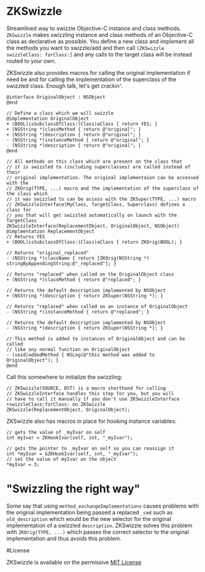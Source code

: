 ZKSwizzle
=========

Streamlined way to swizzle Objective-C instance and class methods. `ZKSwizzle` makes swizzling instance and class methods of an Objective-C class as declarative as possible. You define a new class and implement all the methods you want to swizzle/add and then call `[ZKSwizzle swizzleClass: forClass:]` and any calls to the target class will be instead routed to your own.

ZKSwizzle also provides macros for calling the original implementation if need be and for calling the implementation of the superclass of the swizzled class. Enough talk, let's get crackin':


```objc
@interface OriginalObject : NSObject
@end
		
// Define a class which we will swizzle
@implementation OriginalObject
+ (BOOL)isSubclassOfClass:(Class)aClass { return YES; }
+ (NSString *)classMethod { return @"original"; }
+ (NSString *)description { return @"original"; }
- (NSString *)instanceMethod { return @"original"; }
- (NSString *)description { return @"original"; }
@end
		
// All methods on this class which are present on the class that
// it is swizzled to (including superclasses) are called instead of their
// original implementation. The original implementaion can be accessed with the 
// ZKOrig(TYPE, ...) macro and the implementation of the superclass of the class which
// it was swizzled to can be access with the ZKSuper(TYPE, ...) macro
// ZKSwizzleInterface(MyClass, TargetClass, Superclass) defines a class for
// you that will get swizzled automatically on launch with the TargetClass
ZKSwizzleInterface(ReplacementObject, OriginalObject, NSObject)
@implmentation ReplacementObject
// Returns YES
+ (BOOL)isSubclassOfClass:(Class)aClass { return ZKOrig(BOOL); }

// Returns "original_replaced"
- (NSString *)className { return [ZKOrig(NSString *) stringByAppendingString:@"_replaced"]; }

// Returns "replaced" when called on the OriginalObject class
+ (NSString *)classMethod { return @"replaced"; }

// Returns the default description implemented by NSObject
+ (NSString *)description { return ZKSuper(NSString *); }

// Returns "replaced" when called on an instance of OriginalObject
- (NSString *)instanceMethod { return @"replaced"; }
	
// Returns the default description implemented by NSObject
- (NSString *)description { return ZKSuper(NSString *); }
	
// This method is added to instances of OriginalObject and can be called
// like any normal function on OriginalObject
- (void)addedMethod { NSLog(@"this method was added to OriginalObject"); }
@end
```

	
Call this somewhere to initialize the swizzling:
```objc
// ZKSwizzle(SOURCE, DST) is a macro shorthand for calling 
// ZKSwizzleInterface handles this step for you, but you will
// have to call it manually if you don't use ZKSwizzleInterface
+swizzleClass:forClass: on ZKSwizzle
ZKSwizzle(ReplacementObject, OriginalObject);
```

ZKSwizzle also has macros in place for hooking instance variables:
```objc
// gets the value of _myIvar on self
int myIvar = ZKHookIvar(self, int, "_myIvar");
	
// gets the pointer to _myIvar on self so you can reassign it
int *myIvar = &ZKHookIvar(self, int, "_myIvar");
// set the value of myIvar on the object
*myIvar = 3;
```

# "Swizzling the right way"

Some say that using `method_exchangeImplementations` causes problems with the original implementation being passed a replaced `_cmd` such as `old_description` which would be the new selector for the original implementation of a swizzled `description`. ZKSwizzle solves this problem with `ZKOrig(TYPE, ...)` which passes the correct selector to the original implementation and thus avoids this problem.

#License

ZKSwizzle is available on the permissive [MIT License](http://opensource.org/licenses/mit-license.php)

